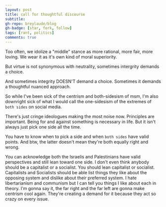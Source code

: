 ```yaml
---
layout: post
title: call for thoughtful discourse
subtitle: 
gh-repo: breylaude/blog
gh-badge: [star, fork, follow]
tags: [rant, politics]
comments: true
---
```


Too often, we idolize a "middle" stance as more rational, more fair, more loving. We wear it as it's own kind of moral superiority.

But virtue is not synonymous with neutrality, sometimes intergrity demands a choice.

And sometimes integrity DOESN'T demand a choice. Sometimes it demands a thoughtful nuanced approach. 

So while I've been sick of the centrism and both-sidesism of msm, I'm also downright sick of what I would call the one-sidesism of the extremes of `both sides` on social media. 

There's just cringe ideologues making the most noise now. Principles are important. Being for and against something is necessary in life. But it isn't always just pick one side all the time. 

You have to know when to pick a side and when `both sides` have valid points. And btw, the latter doesn't mean they're both equally right and wrong. 

You can acknowledge both the Israelis and Palestinians have valid perspectives and still lean toward one side. I don't even think anybody should be a capitalist or a socialist. 
You should lean capitalist or socialist. Capitalists and Socialists should be able list things they like about the opposing system and dislike about their preferred system. 
I hate libertarianism and communism but I can tell you things I like about each in theory. I'm gonna say it, the far right and the far left are gonna make centrism cool again. 
They're creating a demand for it because they act so crazy on every issue.
